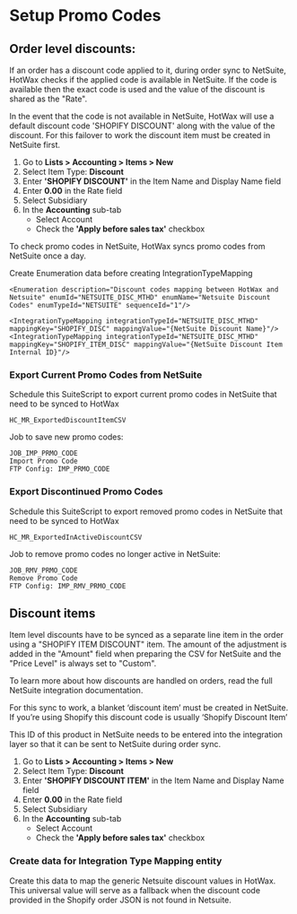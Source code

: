 # Setup Promo Codes

## Order level discounts:
If an order has a discount code applied to it, during order sync to NetSuite, HotWax checks if the applied code is available in NetSuite. If the code is available then the exact code is used and the value of the discount is shared as the "Rate". 

In the event that the code is not available in NetSuite, HotWax will use a default discount code 'SHOPIFY DISCOUNT' along with the value of the discount. For this failover to work the discount item must be created in NetSuite first.

1. Go to **Lists > Accounting > Items > New**
2. Select Item Type: **Discount**
3. Enter **'SHOPIFY DISCOUNT'** in the Item Name and Display Name field
4. Enter **0.00** in the Rate field
5. Select Subsidiary
6. In the **Accounting** sub-tab
    - Select Account
    - Check the **'Apply before sales tax'** checkbox

To check promo codes in NetSuite, HotWax syncs promo codes from NetSuite once a day.

Create Enumeration data before creating IntegrationTypeMapping
```
<Enumeration description="Discount codes mapping between HotWax and Netsuite" enumId="NETSUITE_DISC_MTHD" enumName="Netsuite Discount Codes" enumTypeId="NETSUITE" sequenceId="1"/>

<IntegrationTypeMapping integrationTypeId="NETSUITE_DISC_MTHD" mappingKey="SHOPIFY_DISC" mappingValue="{NetSuite Discount Name}"/>
<IntegrationTypeMapping integrationTypeId="NETSUITE_DISC_MTHD" mappingKey="SHOPIFY_ITEM_DISC" mappingValue="{NetSuite Discount Item Internal ID}"/>
```

### Export Current Promo Codes from NetSuite
Schedule this SuiteScript to export current promo codes in NetSuite that need to be synced to HotWax
```
HC_MR_ExportedDiscountItemCSV
```

Job to save new promo codes:
```
JOB_IMP_PRMO_CODE
Import Promo Code
FTP Config: IMP_PRMO_CODE
```

### Export Discontinued Promo Codes
Schedule this SuiteScript to export removed promo codes in NetSuite that need to be synced to HotWax
```
HC_MR_ExportedInActiveDiscountCSV
```
Job to remove promo codes no longer active in NetSuite:
```
JOB_RMV_PRMO_CODE
Remove Promo Code
FTP Config: IMP_RMV_PRMO_CODE
```

## Discount items
Item level discounts have to be synced as a separate line item in the order using a "SHOPIFY ITEM DISCOUNT" item. The amount of the adjustment is added in the "Amount" field when preparing the CSV for NetSuite and the "Price Level" is always set to "Custom".

To learn more about how discounts are handled on orders, read the full NetSuite integration documentation.

For this sync to work, a blanket ‘discount item’ must be created in NetSuite. If you’re using Shopify this discount code is usually ‘Shopify Discount Item’

This ID of this product in NetSuite needs to be entered into the integration layer so that it can be sent to NetSuite during order sync.

1. Go to **Lists > Accounting > Items > New**
2. Select Item Type: **Discount**
3. Enter **'SHOPIFY DISCOUNT ITEM'** in the Item Name and Display Name field
4. Enter **0.00** in the Rate field
5. Select Subsidiary
6. In the **Accounting** sub-tab
    - Select Account
    - Check the **'Apply before sales tax'** checkbox
  
### Create data for Integration Type Mapping entity
Create this data to map the generic Netsuite discount values in HotWax. This universal value will serve as a fallback when the discount code provided in the Shopify order JSON is not found in Netsuite.
